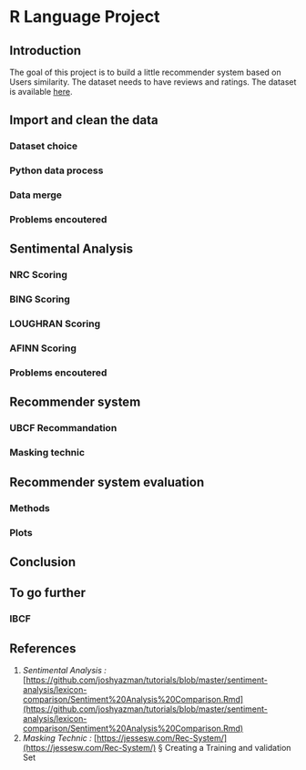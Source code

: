 # R Language Project

## Introduction

The goal of this project is to build a little recommender system based on Users similarity. The dataset needs to have reviews and ratings. The dataset is available [here](https://drive.google.com/drive/folders/1pRia7E1BFe0fUKhYsRAEbs9N_tI-yErA?usp=sharing).

## Import and clean the data

### Dataset choice

### Python data process

### Data merge

### Problems encoutered

## Sentimental Analysis

### NRC Scoring

### BING Scoring

### LOUGHRAN Scoring

### AFINN Scoring

### Problems encoutered


## Recommender system

### UBCF Recommandation

### Masking technic

## Recommender system evaluation

### Methods

### Plots

## Conclusion

## To go further

### IBCF

## References

1. *Sentimental Analysis :* [https://github.com/joshyazman/tutorials/blob/master/sentiment-analysis/lexicon-comparison/Sentiment%20Analysis%20Comparison.Rmd](https://github.com/joshyazman/tutorials/blob/master/sentiment-analysis/lexicon-comparison/Sentiment%20Analysis%20Comparison.Rmd)
2. *Masking Technic :* [https://jessesw.com/Rec-System/](https://jessesw.com/Rec-System/) § Creating a Training and validation Set

